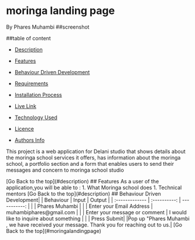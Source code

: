 # moringa landing page
By Phares Muhambi
##screenshot

##table of content
- [Description](#description)
 - [Features](#features)
 - [Behaviour Driven Development](#Behaviour-Driven-Development)

 - [Requirements](#requirements)
 - [Installation Process](#installation-Process)
 - [Live Link](#Live-Link)
  - [Technology  Used](#technology-Used)
 - [Licence](#licence)
 - [Authors Info](#Authors-Info)

  <p>This project is a web application for Delani studio that shows details about the moringa school services it offers, has information about the moringa school, a portfolio section and a form that enables users to send their messages and concern to moringa school studio</p>
[Go Back to the top](#description)
## Features
As a user of the application,you will be able to :
1. What Moringa school does
1. Technical mentors
[Go Back to the top](#description)
## Behaviour Driven Development|
| Behaviour      | Input        | Output       |
| :------------- | :----------: | -----------: |
|   |   Phares Muhambi |     |
| Enter your Email Address  | muhambiphares@gmail.com |   |
| Enter your message or comment   |  I would like to inquire about something     |     |
| Press Submit|     |Pop up "Phares Muhambi , we have received your message. Thank you for reaching out to us.|
[Go Back to the top](#moringalandingpage)